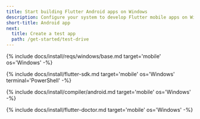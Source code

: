 ```yaml
---
title: Start building Flutter Android apps on Windows
description: Configure your system to develop Flutter mobile apps on Windows.
short-title: Android app
next:
  title: Create a test app
  path: /get-started/test-drive
---
```


{% include docs/install/reqs/windows/base.md target='mobile' os='Windows' -%}

{% include docs/install/flutter-sdk.md target='mobile' os='Windows' terminal='PowerShell' -%}

{% include docs/install/compiler/android.md target='mobile' os='Windows' -%}

{% include docs/install/flutter-doctor.md target='mobile' os='Windows' -%}
